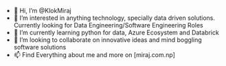 - 👋 Hi, I’m @KlokMiraj 
- 👀 I’m interested in anything technology, specially data driven solutions. Currently looking for Data Engineering/Software Engineering Roles
- 🌱 I’m currently learning python for data, Azure Ecosystem and Databrick 
- 💞️ I’m looking to collaborate on innovative ideas and mind boggling software solutions
- 📫 Find Everything about me and more on [miraj.com.np]

<!---
KlokMiraj/KlokMiraj is a ✨ special ✨ repository because its `README.md` (this file) appears on your GitHub profile.
You can click the Preview link to take a look at your changes.
--->
